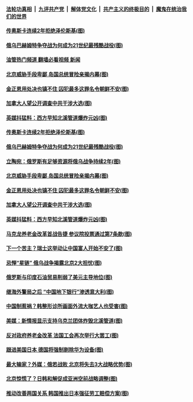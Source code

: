####  [法轮功真相](../../../../basic/blob/master/README.md?t=03111212) &nbsp;|&nbsp; [九评共产党](../../../../9ping.md/blob/master/README.md?t=03111212) &nbsp;|&nbsp; [解体党文化](../../../../jtdwh.md/blob/master/README.md?t=03111212)  &nbsp;|&nbsp; [共产主义的终极目的](../../../../gczydzjmd.md/blob/master/README.md?t=03111212) &nbsp;|&nbsp; [魔鬼在统治我们的世界](../../../../mgztzwmdsj.md/blob/master/README.md?t=03111212) 

#### [传奥斯卡连续2年拒绝泽伦斯基(图)](../pages/p9/1030758.md?t=03111212) 

#### [俄乌巴赫姆特争夺战为何成为21世纪最残酷战役(图)](../pages/p9/1030762.md?t=03111212) 

#### [油管热门频道 翻墙必看视频 新闻](http://129.146.143.75:81/youtube.html?05050011)

#### [北京威胁手段卑鄙 岛国总统冒险亲揭内幕(图)](../pages/p9/1030749.md?t=03111212) 

#### [金正恩用处决也镇不住 囚犯最多这罪名令朝鲜不安(图)](../pages/p9/1030738.md?t=03111212) 

#### [加拿大人望公开调查中共干涉大选(图)](../pages/p9/1030710.md?t=03111212) 

#### [英媒​​​​​​​抖猛料：西方早知北溪管道爆炸元凶(图)](../pages/p9/1030696.md?t=03111212) 

#### [传奥斯卡连续2年拒绝泽伦斯基(图)](../pages/p9/1030758.md?t=03111212) 

#### [俄乌巴赫姆特争夺战为何成为21世纪最残酷战役(图)](../pages/p9/1030762.md?t=03111212) 

#### [立陶宛：俄罗斯有足够资源将俄乌战争持续2年(图)](../pages/p9/1030754.md?t=03111212) 

#### [北京威胁手段卑鄙 岛国总统冒险亲揭内幕(图)](../pages/p9/1030749.md?t=03111212) 

#### [金正恩用处决也镇不住 囚犯最多这罪名令朝鲜不安(图)](../pages/p9/1030738.md?t=03111212) 

#### [加拿大人望公开调查中共干涉大选(图)](../pages/p9/1030710.md?t=03111212) 

#### [英媒​​​​​​​抖猛料：西方早知北溪管道爆炸元凶(图)](../pages/p9/1030696.md?t=03111212) 

#### [马克龙养老金改革首战告捷 参议院投票通过第7条款(图)](../pages/p9/1030685.md?t=03111212) 


#### [下一个苦主？瑞士这举动让中国富人开始不安了(图)](../pages/p9/1030663.md?t=03111212) 

#### [忌惮“星链” 俄乌战争揭露北京2大担忧(图)](../pages/p9/1030648.md?t=03111212) 

#### [俄罗斯与印度石油贸易削弱了美元主导地位(图)](../pages/p9/1030607.md?t=03111212) 

#### [继海外警局之后 “中国地下银行”渗透意大利(图)](../pages/p9/1030588.md?t=03111212) 

#### [中国制惹祸？韩整形诊所画面外流大咖艺人也受害(图)](../pages/p9/1030580.md?t=03111212) 

#### [美媒：新情报显示支持乌克兰团体炸毁北溪管道(图)](../pages/p9/1030556.md?t=03111212) 

#### [反对政府养老金改革 法国工会再次举行大罢工(图)](../pages/p9/1030516.md?t=03111212) 

#### [跟进美国日本 德国将强制剔除华为设备(图)](../pages/p9/1030506.md?t=03111212) 

#### [最大输家？外媒：俄若战败 北京将失去3大战略优势(图)](../pages/p9/1030505.md?t=03111212) 

#### [北京惊慌了？日韩和解促成亚洲空前战略调整(图)](../pages/p9/1030501.md?t=03111212) 

#### [推动改善两国关系 韩国推出日本强征劳工赔偿方案(图)](../pages/p9/1030427.md?t=03111212) 

<img src='http://gfw-breaker.win/goodnews/indexes/p9.md' width='0px' height='0px'/>
